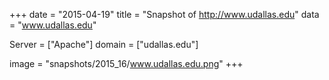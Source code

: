 
+++
date = "2015-04-19"
title = "Snapshot of http://www.udallas.edu"
data = "www.udallas.edu"

Server = ["Apache"]
domain = ["udallas.edu"]

  image = "snapshots/2015_16/www.udallas.edu.png"
+++
#
